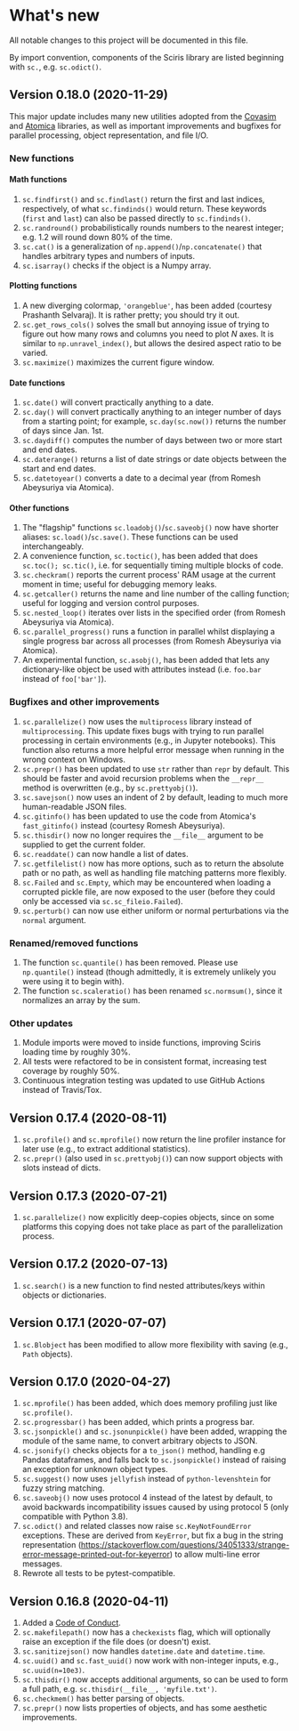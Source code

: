 # What's new

All notable changes to this project will be documented in this file.

By import convention, components of the Sciris library are listed beginning with `sc.`, e.g. `sc.odict()`.


## Version 0.18.0 (2020-11-29)
This major update includes many new utilities adopted from the [Covasim](http://covasim.org) and [Atomica](http://atomica.tools) libraries, as well as important improvements and bugfixes for parallel processing, object representation, and file I/O.

### New functions

#### Math functions
1. `sc.findfirst()` and `sc.findlast()` return the first and last indices, respectively, of what `sc.findinds()` would return. These keywords (`first` and `last`) can also be passed directly to `sc.findinds()`.
1. `sc.randround()` probabilistically rounds numbers to the nearest integer; e.g. 1.2 will round down 80% of the time.
1. `sc.cat()` is a generalization of `np.append()`/`np.concatenate()` that handles arbitrary types and numbers of inputs.
1. `sc.isarray()` checks if the object is a Numpy array.

#### Plotting functions
1. A new diverging colormap, ``'orangeblue'``, has been added (courtesy Prashanth Selvaraj). It is rather pretty; you should try it out.
1. `sc.get_rows_cols()` solves the small but annoying issue of trying to figure out how many rows and columns you need to plot *N* axes. It is similar to `np.unravel_index()`, but allows the desired aspect ratio to be varied.
1. `sc.maximize()` maximizes the current figure window.

#### Date functions
1. `sc.date()` will convert practically anything to a date.
1. `sc.day()` will convert practically anything to an integer number of days from a starting point; for example, `sc.day(sc.now())` returns the number of days since Jan. 1st.
1. `sc.daydiff()` computes the number of days between two or more start and end dates.
1. `sc.daterange()` returns a list of date strings or date objects between the start and end dates.
1. `sc.datetoyear()` converts a date to a decimal year (from Romesh Abeysuriya via Atomica).

#### Other functions
1. The "flagship" functions `sc.loadobj()`/`sc.saveobj()` now have shorter aliases: `sc.load()`/`sc.save()`. These functions can be used interchangeably.
1. A convenience function, `sc.toctic()`, has been added that does `sc.toc(); sc.tic()`, i.e. for sequentially timing multiple blocks of code.
1. `sc.checkram()` reports the current process' RAM usage at the current moment in time; useful for debugging memory leaks.
1. `sc.getcaller()` returns the name and line number of the calling function; useful for logging and version control purposes.
1. `sc.nested_loop()` iterates over lists in the specified order (from Romesh Abeysuriya via Atomica).
1. `sc.parallel_progress()` runs a function in parallel whilst displaying a single progress bar across all processes (from Romesh Abeysuriya via Atomica).
1. An experimental function, `sc.asobj()`, has been added that lets any dictionary-like object be used with attributes instead (i.e. `foo.bar` instead of `foo['bar']`).

### Bugfixes and other improvements
1. `sc.parallelize()` now uses the `multiprocess` library instead of `multiprocessing`. This update fixes bugs with trying to run parallel processing in certain environments (e.g., in Jupyter notebooks). This function also returns a more helpful error message when running in the wrong context on Windows.
1. `sc.prepr()` has been updated to use `str` rather than `repr` by default. This should be faster and avoid recursion problems when the `__repr__` method is overwritten (e.g., by `sc.prettyobj()`).
1. `sc.savejson()` now uses an indent of 2 by default, leading to much more human-readable JSON files.
1. `sc.gitinfo()` has been updated to use the code from Atomica's `fast_gitinfo()` instead (courtesy Romesh Abeysuriya).
1. `sc.thisdir()` now no longer requires the `__file__` argument to be supplied to get the current folder.
1. `sc.readdate()` can now handle a list of dates.
1. `sc.getfilelist()` now has more options, such as to return the absolute path or no path, as well as handling file matching patterns more flexibly.
1. `sc.Failed` and `sc.Empty`, which may be encountered when loading a corrupted pickle file, are now exposed to the user (before they could only be accessed via `sc.sc_fileio.Failed`).
1. `sc.perturb()` can now use either uniform or normal perturbations via the `normal` argument.

### Renamed/removed functions
1. The function `sc.quantile()` has been removed. Please use `np.quantile()` instead (though admittedly, it is extremely unlikely you were using it to begin with).
1. The function `sc.scaleratio()` has been renamed `sc.normsum()`, since it normalizes an array by the sum.

### Other updates
1. Module imports were moved to inside functions, improving Sciris loading time by roughly 30%.
1. All tests were refactored to be in consistent format, increasing test coverage by roughly 50%.
1. Continuous integration testing was updated to use GitHub Actions instead of Travis/Tox.


## Version 0.17.4 (2020-08-11)
1. `sc.profile()` and `sc.mprofile()` now return the line profiler instance for later use (e.g., to extract additional statistics).
1. `sc.prepr()` (also used in `sc.prettyobj()`) can now support objects with slots instead of dicts.


## Version 0.17.3 (2020-07-21)
1. `sc.parallelize()` now explicitly deep-copies objects, since on some platforms this copying does not take place as part of the parallelization process.


## Version 0.17.2 (2020-07-13)
1. `sc.search()` is a new function to find nested attributes/keys within objects or dictionaries.


## Version 0.17.1 (2020-07-07)
1. `sc.Blobject` has been modified to allow more flexibility with saving (e.g., `Path` objects).


## Version 0.17.0 (2020-04-27)
1. `sc.mprofile()` has been added, which does memory profiling just like `sc.profile()`.
1. `sc.progressbar()` has been added, which prints a progress bar.
1. `sc.jsonpickle()` and `sc.jsonunpickle()` have been added, wrapping the module of the same name, to convert arbitrary objects to JSON.
1. `sc.jsonify()` checks objects for a `to_json()` method, handling e.g Pandas dataframes, and falls back to `sc.jsonpickle()` instead of raising an exception for unknown object types.
1. `sc.suggest()` now uses `jellyfish` instead of `python-levenshtein` for fuzzy string matching.
1. `sc.saveobj()` now uses protocol 4 instead of the latest by default, to avoid backwards incompatibility issues caused by using protocol 5 (only compatible with Python 3.8).
1.  `sc.odict()` and related classes now raise `sc.KeyNotFoundError` exceptions. These are derived from `KeyError`, but fix a bug in the string representation (https://stackoverflow.com/questions/34051333/strange-error-message-printed-out-for-keyerror) to allow multi-line error messages.
1. Rewrote all tests to be pytest-compatible.


## Version 0.16.8 (2020-04-11)
1. Added a [Code of Conduct](CODE_OF_CONDUCT.md).
1. `sc.makefilepath()` now has a `checkexists` flag, which will optionally raise an exception if the file does (or doesn't) exist.
1. `sc.sanitizejson()` now handles `datetime.date` and `datetime.time`.
1. `sc.uuid()` and `sc.fast_uuid()` now work with non-integer inputs, e.g., `sc.uuid(n=10e3)`.
1. `sc.thisdir()` now accepts additional arguments, so can be used to form a full path, e.g. `sc.thisdir(__file__, 'myfile.txt')`.
1. `sc.checkmem()` has better parsing of objects.
1. `sc.prepr()` now lists properties of objects, and has some aesthetic improvements.
